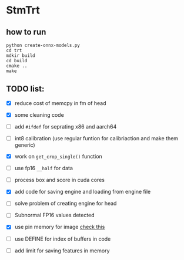 # StmTrt

## how to run
```
python create-onnx-models.py
cd trt
mdkir build
cd build
cmake ..
make 
```

## TODO list:
- [x] reduce cost of memcpy in fm of head

- [x] some cleaning code 

- [ ] add `#ifdef` for seprating x86 and aarch64

- [ ] int8 calibration (use regular funtion for calibriaction and make them generic)

- [x] work on `get_crop_single()` function

- [ ] use fp16 `__half` for data

- [ ] process box and score in cuda cores 

- [x] add code for saving engine and loading from engine file 

- [ ] solve problem of creating engine for head 

- [ ] Subnormal FP16 values detected

- [x] use pin memory for image [check this](https://docs.nvidia.com/deeplearning/tensorrt/developer-guide/index.html#h2d-d2h-data-trans-pci-band)

- [ ] use DEFINE for index of buffers in code 

- [ ] add limit for saving features in memory

